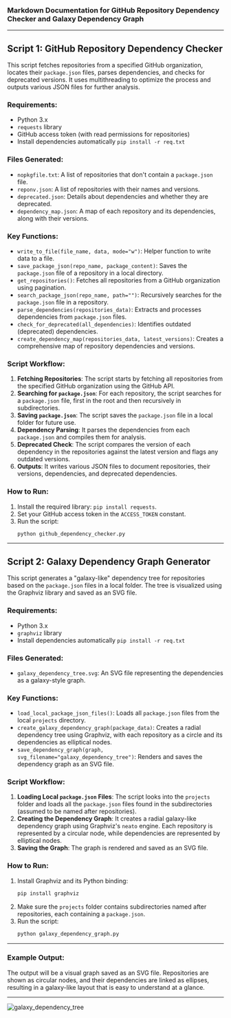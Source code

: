 ### Markdown Documentation for GitHub Repository Dependency Checker and Galaxy Dependency Graph

---

## **Script 1: GitHub Repository Dependency Checker**

This script fetches repositories from a specified GitHub organization, locates their `package.json` files, parses dependencies, and checks for deprecated versions. It uses multithreading to optimize the process and outputs various JSON files for further analysis.

### **Requirements:**
- Python 3.x
- `requests` library
- GitHub access token (with read permissions for repositories)
- Install dependencies automatically ```pip install -r req.txt```

### **Files Generated:**
- `nopkgfile.txt`: A list of repositories that don't contain a `package.json` file.
- `reponv.json`: A list of repositories with their names and versions.
- `deprecated.json`: Details about dependencies and whether they are deprecated.
- `dependency_map.json`: A map of each repository and its dependencies, along with their versions.

### **Key Functions:**
- `write_to_file(file_name, data, mode="w")`: Helper function to write data to a file.
- `save_package_json(repo_name, package_content)`: Saves the `package.json` file of a repository in a local directory.
- `get_repositories()`: Fetches all repositories from a GitHub organization using pagination.
- `search_package_json(repo_name, path="")`: Recursively searches for the `package.json` file in a repository.
- `parse_dependencies(repositories_data)`: Extracts and processes dependencies from `package.json` files.
- `check_for_deprecated(all_dependencies)`: Identifies outdated (deprecated) dependencies.
- `create_dependency_map(repositories_data, latest_versions)`: Creates a comprehensive map of repository dependencies and versions.

### **Script Workflow:**
1. **Fetching Repositories**: The script starts by fetching all repositories from the specified GitHub organization using the GitHub API.
2. **Searching for `package.json`**: For each repository, the script searches for a `package.json` file, first in the root and then recursively in subdirectories.
3. **Saving `package.json`**: The script saves the `package.json` file in a local folder for future use.
4. **Dependency Parsing**: It parses the dependencies from each `package.json` and compiles them for analysis.
5. **Deprecated Check**: The script compares the version of each dependency in the repositories against the latest version and flags any outdated versions.
6. **Outputs**: It writes various JSON files to document repositories, their versions, dependencies, and deprecated dependencies.

### **How to Run:**
1. Install the required library: `pip install requests`.
2. Set your GitHub access token in the `ACCESS_TOKEN` constant.
3. Run the script:
    ```bash
    python github_dependency_checker.py
    ```

---

## **Script 2: Galaxy Dependency Graph Generator**

This script generates a "galaxy-like" dependency tree for repositories based on the `package.json` files in a local folder. The tree is visualized using the Graphviz library and saved as an SVG file.

### **Requirements:**
- Python 3.x
- `graphviz` library
- Install dependencies automatically ```pip install -r req.txt```

### **Files Generated:**
- `galaxy_dependency_tree.svg`: An SVG file representing the dependencies as a galaxy-style graph.

### **Key Functions:**
- `load_local_package_json_files()`: Loads all `package.json` files from the local `projects` directory.
- `create_galaxy_dependency_graph(package_data)`: Creates a radial dependency tree using Graphviz, with each repository as a circle and its dependencies as elliptical nodes.
- `save_dependency_graph(graph, svg_filename="galaxy_dependency_tree")`: Renders and saves the dependency graph as an SVG file.

### **Script Workflow:**
1. **Loading Local `package.json` Files**: The script looks into the `projects` folder and loads all the `package.json` files found in the subdirectories (assumed to be named after repositories).
2. **Creating the Dependency Graph**: It creates a radial galaxy-like dependency graph using Graphviz's `neato` engine. Each repository is represented by a circular node, while dependencies are represented by elliptical nodes.
3. **Saving the Graph**: The graph is rendered and saved as an SVG file.

### **How to Run:**
1. Install Graphviz and its Python binding:
    ```bash
    pip install graphviz
    ```
2. Make sure the `projects` folder contains subdirectories named after repositories, each containing a `package.json`.
3. Run the script:
    ```bash
    python galaxy_dependency_graph.py
    ```

---

### Example Output:

The output will be a visual graph saved as an SVG file. Repositories are shown as circular nodes, and their dependencies are linked as ellipses, resulting in a galaxy-like layout that is easy to understand at a glance.

---

![galaxy_dependency_tree](https://github.com/user-attachments/assets/0b199374-914d-45c2-a330-02c82a5509c4)


